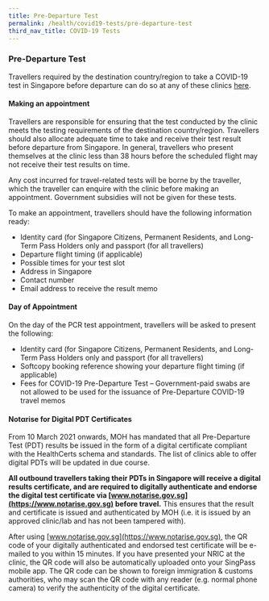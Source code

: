 ```yaml
---
title: Pre-Departure Test
permalink: /health/covid19-tests/pre-departure-test
third_nav_title: COVID-19 Tests
---
```


<div id="pdt"></div>

### Pre-Departure Test

Travellers required by the destination country/region to take a COVID-19 test in Singapore before departure can do so at any of these clinics [here](https://www.moh.gov.sg/licensing-and-regulation/regulations-guidelines-and-circulars/details/list-of-covid-19-swab-providers). 

#### Making an appointment

Travellers are responsible for ensuring that the test conducted by the clinic meets the testing requirements of the destination country/region. Travellers should also allocate adequate time to take and receive their test result before departure from Singapore. In general, travellers who present themselves at the clinic less than 38 hours before the scheduled flight may not receive their test results on time.

Any cost incurred for travel-related tests will be borne by the traveller, which the traveller can enquire with the clinic before making an appointment. Government subsidies will not be given for these tests.

To make an appointment, travellers should have the following information ready:
- Identity card (for Singapore Citizens, Permanent Residents, and Long-Term Pass Holders only and passport (for all travellers)
- Departure flight timing (if applicable)
- Possible times for your test slot
- Address in Singapore
- Contact number
- Email address to receive the result memo

#### Day of Appointment 

On the day of the PCR test appointment, travellers will be asked to present the following: 
- Identity card (for Singapore Citizens, Permanent Residents, and Long-Term Pass Holders only and passport (for all travellers)
- Softcopy booking reference showing your departure flight timing (if applicable)
- Fees for COVID-19 Pre-Departure Test – Government-paid swabs are not allowed to be used for the issuance of Pre-Departure COVID-19 travel memos

#### Notαrise for Digital PDT Certificates

From 10 March 2021 onwards, MOH has mandated that all Pre-Departure Test (PDT) results be issued in the form of a digital certificate compliant with the HealthCerts schema and standards. The list of clinics able to offer digital PDTs will be updated in due course.

**All outbound travellers taking their PDTs in Singapore will receive a digital results certificate, and are required to digitally authenticate and endorse the digital test certificate via [www.notarise.gov.sg](https://www.notarise.gov.sg) before travel.** This ensures that the result and certificate is issued and authenticated by MOH (i.e. it is issued by an approved clinic/lab and has not been tampered with).

After using [www.notarise.gov.sg](https://www.notarise.gov.sg), the QR code of your digitally authenticated and endorsed test certificate will be e-mailed to you within 15 minutes. If you have presented your NRIC at the clinic, the QR code will also be automatically uploaded onto your SingPass mobile app. The QR code can be shown to foreign immigration & customs authorities, who may scan the QR code with any reader (e.g. normal phone camera) to verify the authenticity of the digital certificate. 


